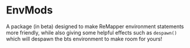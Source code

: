 # EnvMods
A package (in beta) designed to make ReMapper environment statements more friendly, while also giving some helpful effects such as `despawn()` which will despawn the bts environment to make room for yours!
